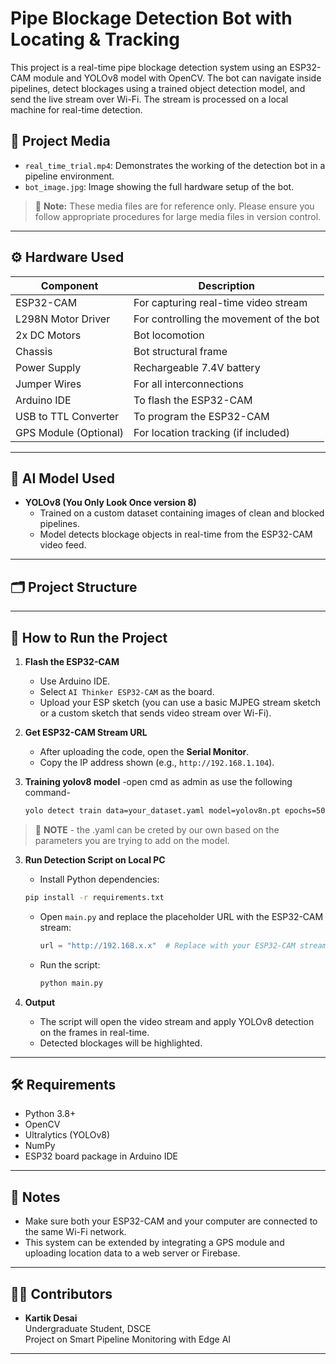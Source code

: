 # Pipe Blockage Detection Bot with Locating & Tracking

This project is a real-time pipe blockage detection system using an ESP32-CAM module and YOLOv8 model with OpenCV. The bot can navigate inside pipelines, detect blockages using a trained object detection model, and send the live stream over Wi-Fi. The stream is processed on a local machine for real-time detection.

## 📸 Project Media

- `real_time_trial.mp4`: Demonstrates the working of the detection bot in a pipeline environment.
- `bot_image.jpg`: Image showing the full hardware setup of the bot.

> 🛑 **Note:** These media files are for reference only. Please ensure you follow appropriate procedures for large media files in version control.

---

## ⚙️ Hardware Used

| Component             | Description                                      |
|-----------------------|--------------------------------------------------|
| ESP32-CAM             | For capturing real-time video stream             |
| L298N Motor Driver    | For controlling the movement of the bot          |
| 2x DC Motors          | Bot locomotion                                   |
| Chassis               | Bot structural frame                             |
| Power Supply          | Rechargeable 7.4V battery                        |
| Jumper Wires          | For all interconnections                         |
| Arduino IDE           | To flash the ESP32-CAM                           |
| USB to TTL Converter  | To program the ESP32-CAM                         |
| GPS Module (Optional) | For location tracking (if included)              |

---

## 🧠 AI Model Used

- **YOLOv8 (You Only Look Once version 8)**
  - Trained on a custom dataset containing images of clean and blocked pipelines.
  - Model detects blockage objects in real-time from the ESP32-CAM video feed.

---

## 🗂 Project Structure


---

## 🚀 How to Run the Project

1. **Flash the ESP32-CAM**
   - Use Arduino IDE.
   - Select `AI Thinker ESP32-CAM` as the board.
   - Upload your ESP sketch (you can use a basic MJPEG stream sketch or a custom sketch that sends video stream over Wi-Fi).

2. **Get ESP32-CAM Stream URL**
   - After uploading the code, open the **Serial Monitor**.
   - Copy the IP address shown (e.g., `http://192.168.1.104`).
     
3. **Training yolov8 model**
   -open cmd as admin as use the following command-
   ```cmd
   yolo detect train data=your_dataset.yaml model=yolov8n.pt epochs=50 imgsz=640
   ```
  > 🛑 **NOTE** - the .yaml can be creted by our own based on the parameters you are trying to add on the model. 
   
3. **Run Detection Script on Local PC**
   -  Install Python dependencies:

     ```bash
     pip install -r requirements.txt
     ```
     
   - Open `main.py` and replace the placeholder URL with the ESP32-CAM stream:

     ```python
     url = "http://192.168.x.x"  # Replace with your ESP32-CAM stream address
     ```

   - Run the script:

     ```bash
     python main.py
     ```

4. **Output**
   - The script will open the video stream and apply YOLOv8 detection on the frames in real-time.
   - Detected blockages will be highlighted.

---

## 🛠 Requirements

- Python 3.8+
- OpenCV
- Ultralytics (YOLOv8)
- NumPy
- ESP32 board package in Arduino IDE

---

## 📌 Notes

- Make sure both your ESP32-CAM and your computer are connected to the same Wi-Fi network.
- This system can be extended by integrating a GPS module and uploading location data to a web server or Firebase.

---

## 👨‍🔧 Contributors

- **Kartik Desai**  
  Undergraduate Student, DSCE  
  Project on Smart Pipeline Monitoring with Edge AI

---

